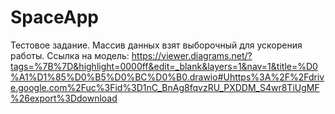 # SpaceApp

Тестовое задание.
Массив данных взят выборочный для ускорения работы.
Ссылка на модель: https://viewer.diagrams.net/?tags=%7B%7D&highlight=0000ff&edit=_blank&layers=1&nav=1&title=%D0%A1%D1%85%D0%B5%D0%BC%D0%B0.drawio#Uhttps%3A%2F%2Fdrive.google.com%2Fuc%3Fid%3D1nC_BnAg8fqvzRU_PXDDM_S4wr8TiUgMF%26export%3Ddownload
